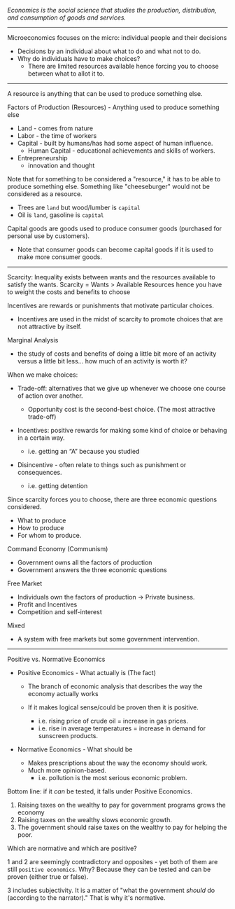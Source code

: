 
*Economics is the social science that studies the production, distribution, and consumption of goods and services.*

---

Microeconomics focuses on the micro: individual people and their decisions
- Decisions by an individual about what to do and what not to do.
- Why do individuals have to make choices?
	- There are limited resources available hence forcing you to choose between what to allot it to.

---

A resource is anything that can be used to produce something else.

Factors of Production (Resources) - Anything used to produce something else

- Land - comes from nature
- Labor - the time of workers
- Capital - built by humans/has had some aspect of human influence.
	- Human Capital - educational achievements and skills of workers.
- Entrepreneurship
	- innovation and thought

Note that for something to be considered a "resource," it has to be able to produce something else. Something like "cheeseburger" would not be considered as a resource.

- Trees are `land` but wood/lumber is `capital`
- Oil is `land`, gasoline is `capital`

Capital goods are goods used to produce consumer goods (purchased for personal use by customers). 
* Note that consumer goods can become capital goods if it is used to make more consumer goods.

---

Scarcity: Inequality exists between wants and the resources available to satisfy the wants.
	Scarcity = Wants > Available Resources
		hence you have to weight the costs and benefits to choose


Incentives are rewards or punishments that motivate particular choices.
- Incentives are used in the midst of scarcity to promote choices that are not attractive by itself. 

Marginal Analysis
- the study of costs and benefits of doing a little bit more of an activity versus a little bit less… how much of an activity is worth it?

When we make choices:

- Trade-off: alternatives that we give up whenever we choose one course of action over another.
	- Opportunity cost is the second-best choice. (The most attractive trade-off)

- Incentives: positive rewards for making some kind of choice or behaving in a certain way.
	- i.e. getting an “A” because you studied

- Disincentive - often relate to things such as punishment or consequences.
	- i.e. getting detention 


Since scarcity forces you to choose, there are three economic questions considered.

- What to produce
- How to produce
- For whom to produce.

Command Economy (Communism)
- Government owns all the factors of production
- Government answers the three economic questions

Free Market
- Individuals own the factors of production → Private business.
- Profit and Incentives
- Competition and self-interest

Mixed
- A system with free markets but some government intervention.

---
Positive vs. Normative Economics

- Positive Economics - What actually is (The fact)
	- The branch of economic analysis that describes the way the economy actually works

	- If it makes logical sense/could be proven then it is positive.
		- i.e. rising price of crude oil = increase in gas prices.
		- i.e. rise in average temperatures = increase in demand for sunscreen products.

- Normative Economics - What should be
	- Makes prescriptions about the way the economy should work. 
	- Much more opinion-based.
		- i.e. pollution is the most serious economic problem.


Bottom line: if it *can* be tested, it falls under Positive Economics.

1. Raising taxes on the wealthy to pay for government programs grows the economy
2. Raising taxes on the wealthy slows economic growth.
3. The government should raise taxes on the wealthy to pay for helping the poor. 

Which are normative and which are positive?

1 and 2 are seemingly contradictory and opposites - yet both of them are still `positive economics`. Why? Because they can be tested and can be proven (either true or false).

3 includes subjectivity. It is a matter of "what the government *should* do (according to the narrator)." That is why it's normative. 








